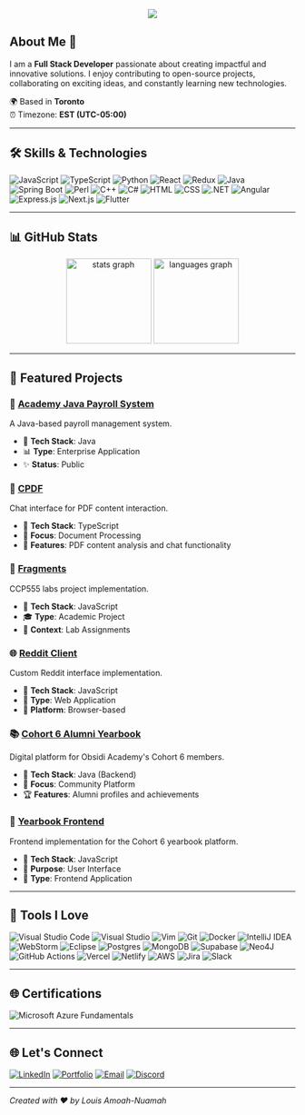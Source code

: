 
<p align="center"><img src="https://git-profile-readme-banner.vercel.app/api/python?username=louisan42&txt=FullStack%20Engineer"></p>

## About Me 🚀
I am a **Full Stack Developer** passionate about creating impactful and innovative solutions. I enjoy contributing to open-source projects, collaborating on exciting ideas, and constantly learning new technologies.

🌍 Based in **Toronto**  
⏰ Timezone: **EST (UTC-05:00)**  

---

## 🛠️ Skills & Technologies

![JavaScript](https://img.shields.io/badge/JavaScript-F7DF1E?logo=javascript&logoColor=000)
![TypeScript](https://img.shields.io/badge/TypeScript-3178C6?logo=typescript&logoColor=fff)
![Python](https://img.shields.io/badge/Python-3776AB?logo=python&logoColor=fff)
![React](https://img.shields.io/badge/React-%2320232a.svg?logo=react&logoColor=%2361DAFB)
![Redux](https://img.shields.io/badge/Redux-764ABC?logo=redux&logoColor=fff)
![Java](https://img.shields.io/badge/Java-%23ED8B00.svg?logo=openjdk&logoColor=white)
![Spring Boot](https://img.shields.io/badge/Spring%20Boot-6DB33F?logo=springboot&logoColor=fff)
![Perl](https://img.shields.io/badge/Perl-%2339457E.svg?logo=perl&logoColor=white)
![C++](https://img.shields.io/badge/C++-%2300599C.svg?logo=c%2B%2B&logoColor=white)
![C#](https://custom-icon-badges.demolab.com/badge/C%23-%23239120.svg?logo=cshrp&logoColor=white)
![HTML](https://img.shields.io/badge/HTML-%23E34F26.svg?logo=html5&logoColor=white)
![CSS](https://img.shields.io/badge/CSS-1572B6?logo=css3&logoColor=fff)
![.NET](https://img.shields.io/badge/.NET-512BD4?logo=dotnet&logoColor=fff)
![Angular](https://img.shields.io/badge/Angular-%23DD0031.svg?logo=angular&logoColor=white)
![Express.js](https://img.shields.io/badge/Express.js-%23404d59.svg?logo=express&logoColor=%2361DAFB)
![Next.js](https://img.shields.io/badge/Next.js-black?logo=next.js&logoColor=white)
![Flutter](https://img.shields.io/badge/Flutter-02569B?logo=flutter&logoColor=fff)

---

## 📊 GitHub Stats

<div align="center">
  <img src="https://github-readme-stats.vercel.app/api?username=louisan42&hide_title=false&hide_rank=false&show_icons=true&include_all_commits=true&count_private=true&disable_animations=false&theme=dracula&locale=en&hide_border=false&order=1" height="150" alt="stats graph"  />
  <img src="https://github-readme-stats.vercel.app/api/top-langs?username=louisan42&locale=en&hide_title=false&layout=compact&card_width=320&langs_count=5&theme=dracula&hide_border=false&order=2" height="150" alt="languages graph"  />
</div>

---

## 🚀 Featured Projects

### 💼 [Academy Java Payroll System](https://github.com/louisan42/academy-java-payroll_system)
A Java-based payroll management system.

- 🔧 **Tech Stack**: Java
- 📊 **Type**: Enterprise Application
- ✨ **Status**: Public

### 💬 [CPDF](https://github.com/louisan42/CPDF)
Chat interface for PDF content interaction.

- 🔧 **Tech Stack**: TypeScript
- 🎯 **Focus**: Document Processing
- 🤖 **Features**: PDF content analysis and chat functionality

### 🧩 [Fragments](https://github.com/louisan42/fragments)
CCP555 labs project implementation.

- 🔧 **Tech Stack**: JavaScript
- 🎓 **Type**: Academic Project
- 🔬 **Context**: Lab Assignments

### 🌐 [Reddit Client](https://github.com/louisan42/reddit-client)
Custom Reddit interface implementation.

- 🔧 **Tech Stack**: JavaScript
- 📱 **Type**: Web Application
- 🔄 **Platform**: Browser-based

### 📚 [Cohort 6 Alumni Yearbook](https://github.com/louisan42/Cohort-6-Alumni/yearbook)
Digital platform for Obsidi Academy's Cohort 6 members.

- 🔧 **Tech Stack**: Java (Backend)
- 👥 **Focus**: Community Platform
- 🏆 **Features**: Alumni profiles and achievements

### 🎨 [Yearbook Frontend](https://github.com/louisan42/Cohort-6-Alumni/yearbook-frontend)
Frontend implementation for the Cohort 6 yearbook platform.

- 🔧 **Tech Stack**: JavaScript
- 🎯 **Purpose**: User Interface
- 🔄 **Type**: Frontend Application

---

## 🔧 Tools I Love

![Visual Studio Code](https://custom-icon-badges.demolab.com/badge/Visual%20Studio%20Code-0078d7.svg?logo=vsc&logoColor=white)
![Visual Studio](https://custom-icon-badges.demolab.com/badge/Visual%20Studio-5C2D91.svg?&logo=visual-studio&logoColor=white)
![Vim](https://img.shields.io/badge/Vim-%2311AB00.svg?logo=vim&logoColor=white)
![Git](https://img.shields.io/badge/Git-F05032?logo=git&logoColor=fff)
![Docker](https://img.shields.io/badge/Docker-2496ED?logo=docker&logoColor=fff)
![IntelliJ IDEA](https://img.shields.io/badge/IntelliJIDEA-000000.svg?logo=intellij-idea&logoColor=white)
![WebStorm](https://img.shields.io/badge/WebStorm-000?logo=webstorm&logoColor=fff)
![Eclipse](https://img.shields.io/badge/Eclipse-FE7A16.svg?logo=Eclipse&logoColor=white)
![Postgres](https://img.shields.io/badge/Postgres-%23316192.svg?logo=postgresql&logoColor=white)
![MongoDB](https://img.shields.io/badge/MongoDB-%234ea94b.svg?logo=mongodb&logoColor=white)
![Supabase](https://img.shields.io/badge/Supabase-3FCF8E?logo=supabase&logoColor=fff)
![Neo4J](https://img.shields.io/badge/Neo4j-008CC1?logo=neo4j&logoColor=white)
![GitHub Actions](https://img.shields.io/badge/GitHub_Actions-2088FF?logo=github-actions&logoColor=white)
![Vercel](https://img.shields.io/badge/Vercel-%23000000.svg?logo=vercel&logoColor=white)
![Netlify](https://img.shields.io/badge/Netlify-%23000000.svg?logo=netlify&logoColor=#00C7B7)
![AWS](https://img.shields.io/badge/AWS-%23FF9900.svg?logo=amazon-web-services&logoColor=white)
![Jira](https://img.shields.io/badge/Jira-0052CC?logo=jira&logoColor=fff)
![Slack](https://img.shields.io/badge/Slack-4A154B?logo=slack&logoColor=fff)

---

## 🌐 Certifications

 ![Microsoft Azure Fundamentals](https://img.shields.io/badge/Microsoft%20Azure%20Fundamentals-0089D6?style=for-the-badge&logo=microsoft-azure&logoColor=white)

---

## 🌐 Let's Connect

[![LinkedIn](https://custom-icon-badges.demolab.com/badge/LinkedIn-0A66C2?logo=linkedin-white&logoColor=fff)](https://www.linkedin.com/in/louis-amoah-nuamah)
[![Portfolio](https://img.shields.io/badge/Portfolio-%23000000.svg?logo=vercel&logoColor=white)](https://louis-amoah.vercel.app/)
[![Email](https://img.shields.io/badge/Gmail-D14836?logo=gmail&logoColor=white)](mailto:louisan42@gmail.com)
[![Discord](https://img.shields.io/badge/Discord-%235865F2.svg?&logo=discord&logoColor=white)](https://discordapp.com/users/714991737092833350)

---

*Created with ❤️ by Louis Amoah-Nuamah*
